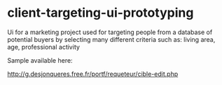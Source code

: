 client-targeting-ui-prototyping
===============================

Ui for a marketing project used for targeting people from a database of potential buyers by selecting many different criteria such as: living area, age, professional activity

Sample available here:

http://g.desjonqueres.free.fr/portf/requeteur/cible-edit.php
